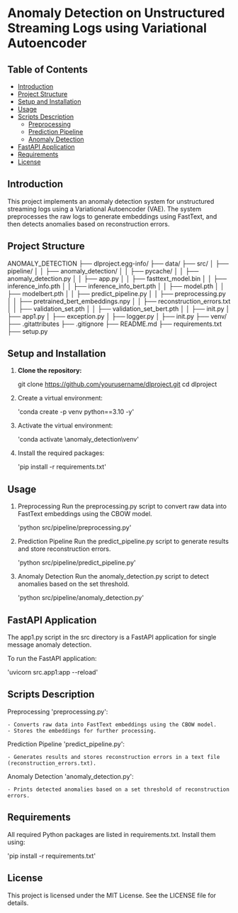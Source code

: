 # Anomaly Detection on Unstructured Streaming Logs using Variational Autoencoder

## Table of Contents
- [Introduction](#introduction)
- [Project Structure](#project-structure)
- [Setup and Installation](#setup-and-installation)
- [Usage](#usage)
- [Scripts Description](#scripts-description)
  - [Preprocessing](#preprocessing)
  - [Prediction Pipeline](#prediction-pipeline)
  - [Anomaly Detection](#anomaly-detection)
- [FastAPI Application](#fastapi-application)
- [Requirements](#requirements)
- [License](#license)

## Introduction
This project implements an anomaly detection system for unstructured streaming logs using a Variational Autoencoder (VAE). The system preprocesses the raw logs to generate embeddings using FastText, and then detects anomalies based on reconstruction errors.

## Project Structure
ANOMALY_DETECTION
├── dlproject.egg-info/
├── data/
├── src/
│ ├── pipeline/
│ │ ├── anomaly_detection/
│ │ ├── pycache/
│ │ ├── anomaly_detection.py
│ │ ├── app.py
│ │ ├── fasttext_model.bin
│ │ ├── inference_info.pth
│ │ ├── inference_info_bert.pth
│ │ ├── model.pth
│ │ ├── modelbert.pth
│ │ ├── predict_pipeline.py
│ │ ├── preprocessing.py
│ │ ├── pretrained_bert_embeddings.npy
│ │ ├── reconstruction_errors.txt
│ │ ├── validation_set.pth
│ │ ├── validation_set_bert.pth
│ │ ├── init.py
│ ├── app1.py
│ ├── exception.py
│ ├── logger.py
│ ├── init.py
├── venv/
├── .gitattributes
├── .gitignore
├── README.md
├── requirements.txt
├── setup.py



## Setup and Installation

1. **Clone the repository:**
   
   git clone https://github.com/yourusername/dlproject.git
   cd dlproject


2. Create a virtual environment:

   'conda create -p venv python==3.10 -y'

3. Activate the virtual environment:

   'conda activate \anomaly_detection\venv'

4. Install the required packages:

   'pip install -r requirements.txt'


## Usage

1. Preprocessing
   Run the preprocessing.py script to convert raw data into FastText embeddings using the CBOW model.

   'python src/pipeline/preprocessing.py'

2. Prediction Pipeline
   Run the predict_pipeline.py script to generate results and store reconstruction errors.

   'python src/pipeline/predict_pipeline.py'

3. Anomaly Detection
   Run the anomaly_detection.py script to detect anomalies based on the set threshold.

   'python src/pipeline/anomaly_detection.py'

## FastAPI Application
   The app1.py script in the src directory is a FastAPI application for single message anomaly detection.

   To run the FastAPI application:

   'uvicorn src.app1:app --reload'

## Scripts Description
Preprocessing
 'preprocessing.py':

    - Converts raw data into FastText embeddings using the CBOW model.
    - Stores the embeddings for further processing.

Prediction Pipeline
 'predict_pipeline.py':

    - Generates results and stores reconstruction errors in a text file (reconstruction_errors.txt).

Anomaly Detection
 'anomaly_detection.py':

    - Prints detected anomalies based on a set threshold of reconstruction errors.

## Requirements
All required Python packages are listed in requirements.txt. Install them using:

 'pip install -r requirements.txt'

## License
This project is licensed under the MIT License. See the LICENSE file for details.

   